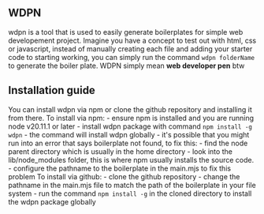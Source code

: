 ## WDPN
wdpn is a tool that is used to easily generate boilerplates for simple web developement project. Imagine you have a concept to test out with html, css or javascript, instead of manually creating each file and adding your starter code to starting working, you can simply run the command `wdpn folderName` to generate the boiler plate. WDPN simply mean **web developer pen** btw

## Installation guide
You can install wdpn via npm or clone the github repository and installing it from there.
To install via npm:
    - ensure npm is installed and you are running node v20.11.1 or later
    - install wdpn package with command `npm install -g wdpn`
        - the command will install wdpn globally
    - it's possible that you might run into an error that says boilerplate not found, to fix this:
        - find the node parent directory which is usually in the home directory
        - look into the lib/node_modules folder, this is where npm usually installs the source code.
        - configure the pathname to the boilerplate in the main.mjs to fix this problem
To install via github:
    - clone the github repository
    - change the pathname in the main.mjs file to match the path of the boilerplate in your file system
    - run the command `npm install -g` in the cloned directory to install the wdpn package globally
